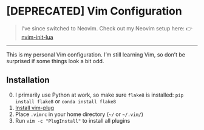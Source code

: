 # [DEPRECATED] Vim Configuration

> I’ve since switched to Neovim. Check out my Neovim setup here:
> 👉 [nvim-init-lua](https://github.com/mnicnc404/nvim-init-lua)

---

This is my personal Vim configuration.
I’m still learning Vim, so don’t be surprised if some things look a bit odd.

## Installation

0. I primarily use Python at work, so make sure `flake8` is installed:
   `pip install flake8` or `conda install flake8`
1. [Install vim-plug](https://github.com/junegunn/vim-plug)
2. Place `.vimrc` in your home directory (`~/` or `~/.vim/`)
3. Run `vim -c "PlugInstall"` to install all plugins
